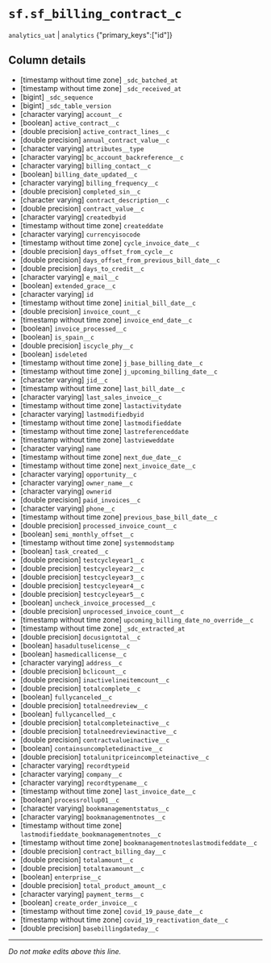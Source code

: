 # `sf.sf_billing_contract_c`
`analytics_uat` | `analytics`
{"primary_keys":["id"]}

## Column details
* [timestamp without time zone] `_sdc_batched_at`
* [timestamp without time zone] `_sdc_received_at`
* [bigint]    `_sdc_sequence`
* [bigint]    `_sdc_table_version`
* [character varying] `account__c`
* [boolean]   `active_contract__c`
* [double precision] `active_contract_lines__c`
* [double precision] `annual_contract_value__c`
* [character varying] `attributes__type`
* [character varying] `bc_account_backreference__c`
* [character varying] `billing_contact__c`
* [boolean]   `billing_date_updated__c`
* [character varying] `billing_frequency__c`
* [double precision] `completed_sin__c`
* [character varying] `contract_description__c`
* [double precision] `contract_value__c`
* [character varying] `createdbyid`
* [timestamp without time zone] `createddate`
* [character varying] `currencyisocode`
* [timestamp without time zone] `cycle_invoice_date__c`
* [double precision] `days_offset_from_cycle__c`
* [double precision] `days_offset_from_previous_bill_date__c`
* [double precision] `days_to_credit__c`
* [character varying] `e_mail__c`
* [boolean]   `extended_grace__c`
* [character varying] `id`
* [timestamp without time zone] `initial_bill_date__c`
* [double precision] `invoice_count__c`
* [timestamp without time zone] `invoice_end_date__c`
* [boolean]   `invoice_processed__c`
* [boolean]   `is_spain__c`
* [double precision] `iscycle_phy__c`
* [boolean]   `isdeleted`
* [timestamp without time zone] `j_base_billing_date__c`
* [timestamp without time zone] `j_upcoming_billing_date__c`
* [character varying] `jid__c`
* [timestamp without time zone] `last_bill_date__c`
* [character varying] `last_sales_invoice__c`
* [timestamp without time zone] `lastactivitydate`
* [character varying] `lastmodifiedbyid`
* [timestamp without time zone] `lastmodifieddate`
* [timestamp without time zone] `lastreferenceddate`
* [timestamp without time zone] `lastvieweddate`
* [character varying] `name`
* [timestamp without time zone] `next_due_date__c`
* [timestamp without time zone] `next_invoice_date__c`
* [character varying] `opportunity__c`
* [character varying] `owner_name__c`
* [character varying] `ownerid`
* [double precision] `paid_invoices__c`
* [character varying] `phone__c`
* [timestamp without time zone] `previous_base_bill_date__c`
* [double precision] `processed_invoice_count__c`
* [boolean]   `semi_monthly_offset__c`
* [timestamp without time zone] `systemmodstamp`
* [boolean]   `task_created__c`
* [double precision] `testcycleyear1__c`
* [double precision] `testcycleyear2__c`
* [double precision] `testcycleyear3__c`
* [double precision] `testcycleyear4__c`
* [double precision] `testcycleyear5__c`
* [boolean]   `uncheck_invoice_processed__c`
* [double precision] `unprocessed_invoice_count__c`
* [timestamp without time zone] `upcoming_billing_date_no_override__c`
* [timestamp without time zone] `_sdc_extracted_at`
* [double precision] `docusigntotal__c`
* [boolean]   `hasadultuselicense__c`
* [boolean]   `hasmedicallicense__c`
* [character varying] `address__c`
* [double precision] `bclicount__c`
* [double precision] `inactivelineitemcount__c`
* [double precision] `totalcomplete__c`
* [boolean]   `fullycanceled__c`
* [double precision] `totalneedreview__c`
* [boolean]   `fullycancelled__c`
* [double precision] `totalcompleteinactive__c`
* [double precision] `totalneedreviewinactive__c`
* [double precision] `contractvalueinactive__c`
* [boolean]   `containsuncompletedinactive__c`
* [double precision] `totalunitpriceincompleteinactive__c`
* [character varying] `recordtypeid`
* [character varying] `company__c`
* [character varying] `recordtypename__c`
* [timestamp without time zone] `last_invoice_date__c`
* [boolean]   `processrollup01__c`
* [character varying] `bookmanagementstatus__c`
* [character varying] `bookmanagementnotes__c`
* [timestamp without time zone] `lastmodifieddate_bookmanagementnotes__c`
* [timestamp without time zone] `bookmanagementnoteslastmodifeddate__c`
* [double precision] `contract_billing_day__c`
* [double precision] `totalamount__c`
* [double precision] `totaltaxamount__c`
* [boolean]   `enterprise__c`
* [double precision] `total_product_amount__c`
* [character varying] `payment_terms__c`
* [boolean]   `create_order_invoice__c`
* [timestamp without time zone] `covid_19_pause_date__c`
* [timestamp without time zone] `covid_19_reactivation_date__c`
* [double precision] `basebillingdateday__c`

-------------------------------------------------------------------------------
*Do not make edits above this line.*
